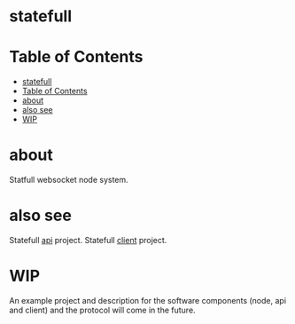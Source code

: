 # statefull

# Table of Contents
- [statefull](#statefull)
- [Table of Contents](#table-of-contents)
- [about](#about)
- [also see](#also-see)
- [WIP](#wip)

# about
Statfull websocket node system.

# also see
Statefull [api](https://github.com/majo418/statefull/edit/main/README.md) project.
Statefull [client](https://github.com/majo418/statefull/edit/main/README.md) project.

# WIP
An example project and description for the software components (node, api and client) and the protocol will come in the future.
